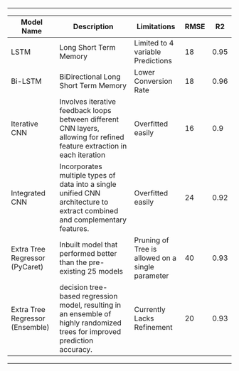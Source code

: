 ---

| Model Name      | Description                                     | Limitations      | RMSE  | R2 |
|-----------------|-------------------------------------------------|---------------|----------|---------|
| LSTM   | Long Short Term Memory    | Limited to 4 variable Predictions | 18 | 0.95 |
| Bi-LSTM | BiDirectional Long Short Term Memory | Lower Conversion Rate | 18 | 0.96 |
| Iterative CNN | Involves iterative feedback loops between different CNN layers, allowing for refined feature extraction in each iteration | Overfitted easily | 16  | 0.9 |
| Integrated CNN     | Incorporates multiple types of data into a single unified CNN architecture to extract combined and complementary features. | Overfitted easily         | 24         |0.92|
| Extra Tree Regressor (PyCaret)   | Inbuilt model that performed better than the pre-existing 25 models | Pruning of Tree is allowed on a single parameter | 40        |0.93|
| Extra Tree Regressor (Ensemble)   | decision tree-based regression model, resulting in an ensemble of highly randomized trees for improved prediction accuracy. | Currently Lacks Refinement           | 20        |0.93|


---